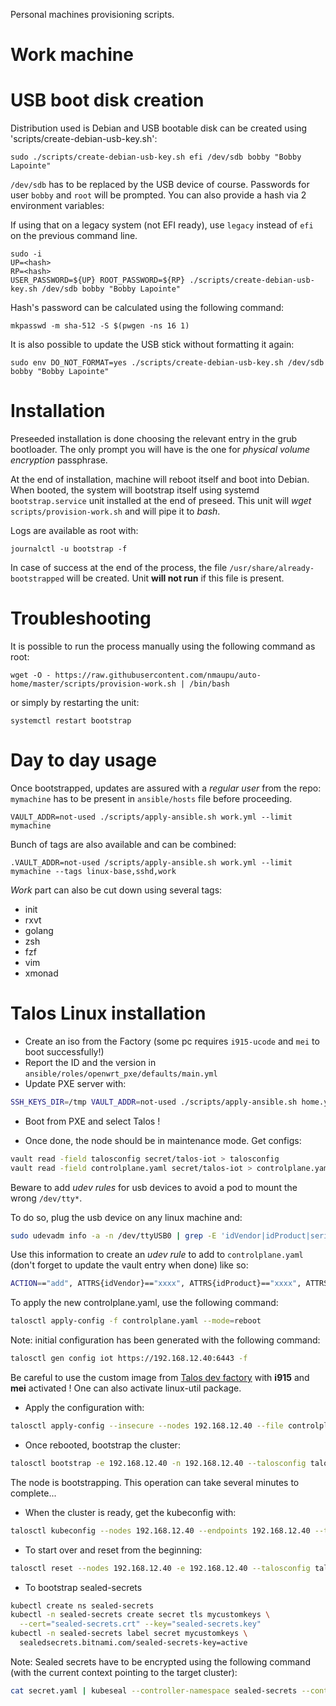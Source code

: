 Personal machines provisioning scripts.

# Work machine

USB boot disk creation
======================

Distribution used is Debian and USB bootable disk can be created using 'scripts/create-debian-usb-key.sh':
```
sudo ./scripts/create-debian-usb-key.sh efi /dev/sdb bobby "Bobby Lapointe"
```

`/dev/sdb` has to be replaced by the USB device of course.
Passwords for user `bobby` and `root` will be prompted. You can also provide a hash via 2 environment variables:

If using that on a legacy system (not EFI ready), use `legacy` instead of `efi` on the previous command line.

```
sudo -i
UP=<hash>
RP=<hash>
USER_PASSWORD=${UP} ROOT_PASSWORD=${RP} ./scripts/create-debian-usb-key.sh /dev/sdb bobby "Bobby Lapointe"
```

Hash's password can be calculated using the following command:
```
mkpasswd -m sha-512 -S $(pwgen -ns 16 1)
```

It is also possible to update the USB stick without formatting it again:
```
sudo env DO_NOT_FORMAT=yes ./scripts/create-debian-usb-key.sh /dev/sdb bobby "Bobby Lapointe"
```

Installation
============

Preseeded installation is done choosing the relevant entry in the grub bootloader.
The only prompt you will have is the one for *physical volume encryption* passphrase.

At the end of installation, machine will reboot itself and boot into Debian.
When booted, the system will bootstrap itself using systemd `bootstrap.service` unit installed at the end of preseed.
This unit will *wget* `scripts/provision-work.sh` and will pipe it to *bash*.

Logs are available as root with:

```
journalctl -u bootstrap -f
```

In case of success at the end of the process, the file `/usr/share/already-bootstrapped` will be created.
Unit **will not run** if this file is present.

Troubleshooting
===============

It is possible to run the process manually using the following command as root:
```
wget -O - https://raw.githubusercontent.com/nmaupu/auto-home/master/scripts/provision-work.sh | /bin/bash
```

or simply by restarting the unit:
```
systemctl restart bootstrap
```

Day to day usage
================

Once bootstrapped, updates are assured with a *regular user* from the repo:
`mymachine` has to be present in `ansible/hosts` file before proceeding.

```
VAULT_ADDR=not-used ./scripts/apply-ansible.sh work.yml --limit mymachine
```

Bunch of tags are also available and can be combined:
```
.VAULT_ADDR=not-used /scripts/apply-ansible.sh work.yml --limit mymachine --tags linux-base,sshd,work
```

*Work* part can also be cut down using several tags:
  - init
  - rxvt
  - golang
  - zsh
  - fzf
  - vim
  - xmonad


# Talos Linux installation

- Create an iso from the Factory (some pc requires `i915-ucode` and `mei` to boot successfully!)
- Report the ID and the version in `ansible/roles/openwrt_pxe/defaults/main.yml`
- Update PXE server with:

```bash
SSH_KEYS_DIR=/tmp VAULT_ADDR=not-used ./scripts/apply-ansible.sh home.yml --limit openwrt --tags pxe-ipxe,pxe-talos
```

- Boot from PXE and select Talos !

- Once done, the node should be in maintenance mode. Get configs:

``` bash
vault read -field talosconfig secret/talos-iot > talosconfig
vault read -field controlplane.yaml secret/talos-iot > controlplane.yaml
```

Beware to add _udev rules_ for usb devices to avoid a pod to mount the wrong `/dev/tty*`.

To do so, plug the usb device on any linux machine and:

```bash
sudo udevadm info -a -n /dev/ttyUSB0 | grep -E 'idVendor|idProduct|serial'
```

Use this information to create an _udev rule_ to add to `controlplane.yaml` (don't forget to update the vault entry when done) like so:

``` bash
ACTION=="add", ATTRS{idVendor}=="xxxx", ATTRS{idProduct}=="xxxx", ATTRS{serial}=="abcd", SYMLINK+="my_usb_device"
```

To apply the new controlplane.yaml, use the following command:

``` bash
talosctl apply-config -f controlplane.yaml --mode=reboot
```

Note: initial configuration has been generated with the following command:

```bash
talosctl gen config iot https://192.168.12.40:6443 -f
```

Be careful to use the custom image from [Talos dev factory](https://factory.talos.dev/) with **i915** and **mei** activated !
One can also activate linux-util package.

- Apply the configuration with:

``` bash
talosctl apply-config --insecure --nodes 192.168.12.40 --file controlplane.yaml
```

- Once rebooted, bootstrap the cluster:

``` bash
talosctl bootstrap -e 192.168.12.40 -n 192.168.12.40 --talosconfig talosconfig
```

The node is bootstrapping. This operation can take several minutes to complete...

- When the cluster is ready, get the kubeconfig with:

``` bash
talosctl kubeconfig --nodes 192.168.12.40 --endpoints 192.168.12.40 --talosconfig talosconfig
```

- To start over and reset from the beginning:

``` bash
talosctl reset --nodes 192.168.12.40 -e 192.168.12.40 --talosconfig talosconfig --reboot --graceful=false
```

- To bootstrap sealed-secrets

``` bash
kubectl create ns sealed-secrets
kubectl -n sealed-secrets create secret tls mycustomkeys \
  --cert="sealed-secrets.crt" --key="sealed-secrets.key"
kubectl -n sealed-secrets label secret mycustomkeys \
  sealedsecrets.bitnami.com/sealed-secrets-key=active
```

Note: Sealed secrets have to be encrypted using the following command (with the current context pointing to the target cluster):

``` bash
cat secret.yaml | kubeseal --controller-namespace sealed-secrets --controller-name sealed-secrets --format yaml > secret-sealed.yaml
```
